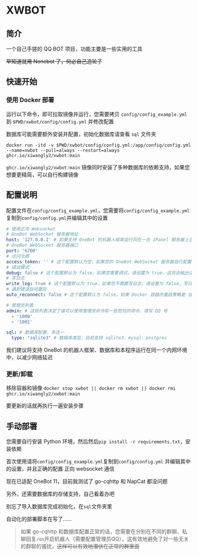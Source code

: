 # XWBOT

## 简介

一个自己手搓的 QQ BOT 项目，功能主要是一些实用的工具

~~早知道就用 Nonebot 了，何必自己造轮子~~

## 快速开始

### 使用 Docker 部署

运行以下命令，即可拉取镜像并运行，您需要拷贝 `config/config_example.yml` 到 `$PWD/xwbot/config/config.yml` 并修改配置

数据库可能需要额外安装并配置，初始化数据库请查看 `sql` 文件夹
```shell
docker run -itd -v $PWD/xwbot/config/config.yml:/app/config/config.yml --name=xwbot --pull=always --restart=always ghcr.io/xiwangly2/xwbot:main
```

`ghcr.io/xiwangly2/xwbot:main` 镜像同时安装了多种数据库的依赖支持，如果您想要更精简，可以自行构建镜像

## 配置说明
配置文件在`config/config_example.yml`，您需要将`config/config_example.yml`复制到`config/config.yml`并编辑其中的设置
```yaml
# 使用正向 Websocket
# OneBot WebSocket 服务器地址
host: '127.0.0.1' # 如果支持 OneBot 的机器人框架运行同在一台 1Panel 服务器上且均使用 Docker部署，可以使用 172.18.0.1
# OneBot WebSocket 服务器端口
port: '6700'
# 访问令牌
access_token: '' # 这个配置默认为空，如果您的 OneBot WebSocket 服务器自行配置了访问令牌，请填写
# 调试模式
debug: false # 这个配置默认为 false，如果您需要调试，请设置为 true，这将会输出详尽的日志信息
# 写日志
write_log: true # 这个配置默认为 true，如果您不需要写日志，请设置为 false，写日志会将所有对话记录写入到数据库中
# 遇到错误自动重启
auto_reconnect: false # 这个配置默认为 false，如果 Docker 容器的重启策略是 自动重启，建议保持设置为 false，这对于独立部署的程序且没有守护进程的情况下，可以保证程序不会因为错误而终止

# 管理员列表
admin: # 这些列表决定了谁可以使用管理员命令和一些危险的命令，填写 QQ 号
  - '1000'
  - '1001'

sql: # 数据库配置，多选一
  type: "sqlite3" # 数据库类型，目前支持 sqlite3，mysql，postgres
```

我们建议将支持 OneBot 的机器人框架、数据库和本程序运行在同一个内网环境中，以减少网络延迟

### 更新/卸载

移除容器和镜像
`docker stop xwbot || docker rm xwbot || docker rmi ghcr.io/xiwangly2/xwbot:main`

要更新的话就再执行一遍安装步骤

## 手动部署

您需要自行安装 Python 环境，然后然后`pip install -r requirements.txt`，安装依赖


首次使用请将`config/config_example.yml`复制到`config/config.yml`
并编辑其中的设置，并且正确的配置 正向 websocket 通信

现在已适配 OneBot 11，目前我测试了 go-cqhttp 和 NapCat 都没问题

另外，还需要数据库的存储支持，自己看着办吧

别忘了导入数据库完成初始化，在`sql`文件夹里

自动化的部署脚本在写了……

> 如果 go-cqhttp 和数据库配置正常的话，您需要在分别在不同的群聊、私聊回复`/on`开启机器人（需要配置管理员QQ），这有效地避免了对一些无关的群聊的骚扰，~~这样可以有效地潜伏在正常的群里面~~